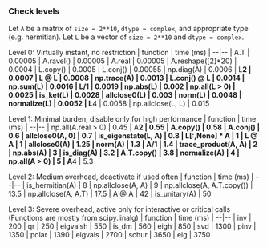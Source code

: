 ### Check levels

Let `A` be a matrix of `size = 2**10`, `dtype = complex`, and appropriate type (e.g. hermitian).
Let `L` be a vector of `size = 2**10` and `dtype = complex`.

Level 0: Virtually instant, no restriction
| function | time (ms) |
--|--
| A.T | 0.00005
| A.ravel() | 0.00005
| A.real | 0.00005
| A.reshape([2]*20) | 0.0004
| L.copy() | 0.0005
| L.conj() | 0.00055
| np.diag(A) | 0.0006
| L**2 | 0.0007
| L @ L | 0.0008
| np.trace(A) | 0.0013
| L.conj() @ L | 0.0014
| np.sum(L) | 0.0016
| L/1 | 0.0019
| np.abs(L) | 0.002
| np.all(L > 0) | 0.0025
| is_ket(L) | 0.0028
| allclose0(L) | 0.003
| norm(L) | 0.0048
| normalize(L) | 0.0052
| L**4 | 0.0058
| np.allclose(L, L) | 0.015

Level 1: Minimal burden, disable only for high performance
| function | time (ms) |
--|--
| np.all(A.real > 0) | 0.45
| A**2 | 0.55
| A.copy() | 0.58
| A.conj() | 0.6
| allclose0(A, 0) | 0.7
| is_eigenstate(L, A) | 0.8
| L[:,None] * A | 1
| L @ A | 1
| allclose0(A) | 1.25
| norm(A) | 1.3
| A/1 | 1.4
| trace_product(A, A) | 2
| np.abs(A) | 3
| is_diag(A) | 3.2
| A.T.copy() | 3.8
| normalize(A) | 4
| np.all(A > 0) | 5
| A**4 | 5.3

Level 2: Medium overhead, deactivate if used often
| function | time (ms) |
--|--
| is_hermitian(A) | 8
| np.allclose(A, A) | 9
| np.allclose(A, A.T.copy()) | 13.5
| np.allclose(A, A.T) | 17.5
| A @ A | 42
| is_unitary(A) | 50

Level 3: Severe overhead, active only for interactive or critical calls
(Functions are mostly from scipy.linalg)
| function | time (ms) |
--|--
| inv | 200
| qr | 250
| eigvalsh | 550
| is_dm | 560
| eigh | 850
| svd | 1300
| pinv | 1350
| polar | 1390
| eigvals | 2700
| schur | 3650
| eig | 3750